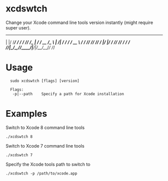 # xcdswtch
Change your Xcode command line tools version instantly (might require super user).

   _  __         _______         __       __  
  | |/ /________/ / ___/      __/ /______/ /_ 
  |   / ___/ __  /\__ \ | /| / / __/ ___/ __ \\
 /   / /__/ /_/ /___/ / |/ |/ / /_/ /__/ / / /
/_/|_\___/\__,_//____/|__/|__/\__/\___/_/ /_/ 

# Usage

```
  sudo xcdswtch [flags] [version]

  Flags:
   -p|--path    Specify a path for Xcode installation
```

# Examples

Switch to Xcode 8 command line tools

```
./xcdswtch 8
```
Switch to Xcode 7 command line tools

```
./xcdswtch 7
```

Specify the Xcode tools path to switch to

```
./xcdswtch -p /path/to/xcode.app
```
